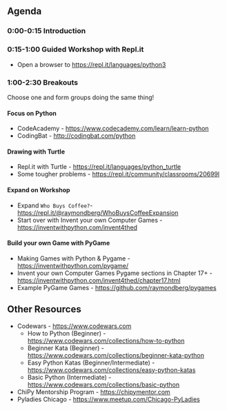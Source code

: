 ## Agenda

### 0:00-0:15 Introduction

### 0:15-1:00 Guided Workshop with Repl.it

* Open a browser to https://repl.it/languages/python3

### 1:00-2:30 Breakouts

Choose one and form groups doing the same thing!

#### Focus on Python
* CodeAcademy - https://www.codecademy.com/learn/learn-python
* CodingBat - http://codingbat.com/python

#### Drawing with Turtle
* Repl.it with Turtle - https://repl.it/languages/python_turtle
* Some tougher problems - https://repl.it/community/classrooms/20699l

#### Expand on Workshop
* Expand `Who Buys Coffee?`- https://repl.it/@raymondberg/WhoBuysCoffeeExpansion
* Start over with Invent your own Computer Games - https://inventwithpython.com/invent4thed

#### Build your own Game with PyGame
* Making Games with Python & Pygame - https://inventwithpython.com/pygame/
* Invent your own Computer Games Pygame sections in Chapter 17+ - https://inventwithpython.com/invent4thed/chapter17.html
* Example PyGame Games - https://github.com/raymondberg/pygames

## Other Resources
* Codewars - https://www.codewars.com
  * How to Python (Beginner) - https://www.codewars.com/collections/how-to-python
  * Beginner Kata (Beginner) - https://www.codewars.com/collections/beginner-kata-python
  * Easy Python Katas (Beginner/Intermediate) - https://www.codewars.com/collections/easy-python-katas
  * Basic Python (Intermediate) - https://www.codewars.com/collections/basic-python
* ChiPy Mentorship Program - https://chipymentor.com
* Pyladies Chicago - https://www.meetup.com/Chicago-PyLadies
